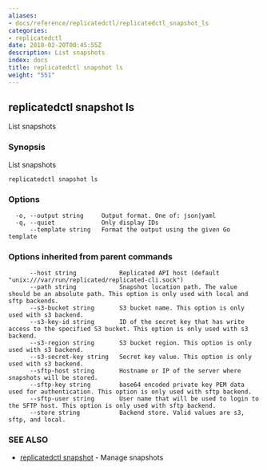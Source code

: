 ```yaml
---
aliases:
- docs/reference/replicatedctl/replicatedctl_snapshot_ls
categories:
- replicatedctl
date: 2018-02-20T00:45:55Z
description: List snapshots
index: docs
title: replicatedctl snapshot ls
weight: "551"
---
```


## replicatedctl snapshot ls

List snapshots

### Synopsis


List snapshots

```
replicatedctl snapshot ls
```

### Options

```
  -o, --output string     Output format. One of: json|yaml
  -q, --quiet             Only display IDs
      --template string   Format the output using the given Go template
```

### Options inherited from parent commands

```
      --host string            Replicated API host (default "unix:///var/run/replicated/replicated-cli.sock")
      --path string            Snapshot location path. The value should be an absolute path. This option is only used with local and sftp backends.
      --s3-bucket string       S3 bucket name. This option is only used with s3 backend.
      --s3-key-id string       ID of the secret key that has write access to the specified S3 bucket. This option is only used with s3 backend.
      --s3-region string       S3 bucket region. This option is only used with s3 backend.
      --s3-secret-key string   Secret key value. This option is only used with s3 backend.
      --sftp-host string       Hostname or IP of the server where snapshots will be stored.
      --sftp-key string        base64 encoded private key PEM data used for authentication. This option is only used with sftp backend.
      --sftp-user string       User name that will be used to login to the SFTP host. This option is only used with sftp backend.
      --store string           Backend store. Valid values are s3, sftp, and local.
```

### SEE ALSO
* [replicatedctl snapshot](/api/replicatedctl/replicatedctl_snapshot/)	 - Manage snapshots

